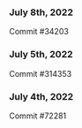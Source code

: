 ### July 8th, 2022

Commit #34203

### July 5th, 2022

Commit #314353


### July 4th, 2022

Commit #72281
